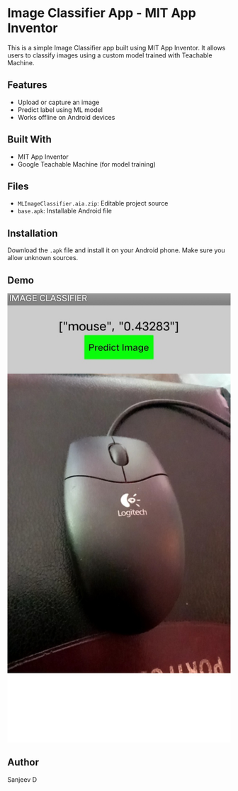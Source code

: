 # Image Classifier App - MIT App Inventor

This is a simple Image Classifier app built using MIT App Inventor. It allows users to classify images using a custom model trained with Teachable Machine.

## Features
- Upload or capture an image
- Predict label using ML model
- Works offline on Android devices

## Built With
- MIT App Inventor
- Google Teachable Machine (for model training)

## Files
- `MLImageClassifier.aia.zip`: Editable project source
- `base.apk`: Installable Android file

## Installation
Download the `.apk` file and install it on your Android phone. Make sure you allow unknown sources.

## Demo
![App Screenshot](Image_Classifier.jpg)

## Author
Sanjeev D
